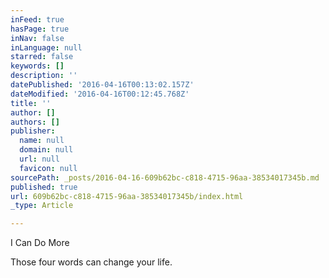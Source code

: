 ```yaml
---
inFeed: true
hasPage: true
inNav: false
inLanguage: null
starred: false
keywords: []
description: ''
datePublished: '2016-04-16T00:13:02.157Z'
dateModified: '2016-04-16T00:12:45.768Z'
title: ''
author: []
authors: []
publisher:
  name: null
  domain: null
  url: null
  favicon: null
sourcePath: _posts/2016-04-16-609b62bc-c818-4715-96aa-38534017345b.md
published: true
url: 609b62bc-c818-4715-96aa-38534017345b/index.html
_type: Article

---
```

I Can Do More 

Those four words can change your life.
